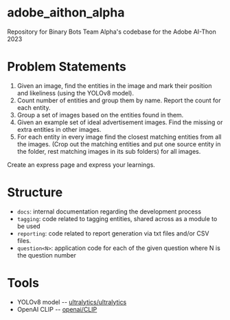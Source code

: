 # adobe_aithon_alpha
Repository for Binary Bots Team Alpha's codebase for the Adobe AI-Thon 2023

# Problem Statements

1.	Given an image, find the entities in the image and mark their position and likeliness (using the YOLOv8 model).
2.	Count number of entities and group them by name. Report the count for each entity.
3.	Group a set of images based on the entities found in them.
4.	Given an example set of ideal advertisement images. Find the missing or extra entities in other images.
5.	For each entity in every image find the closest matching entities from all the images. (Crop out the matching entities and put one source entity in the folder, rest matching images in its sub folders) for all images.

Create an express page and express your learnings.

# Structure

- `docs`: internal documentation regarding the development process
- `tagging`: code related to tagging entities, shared across as a module to be used
- `reporting`: code related to report generation via txt files and/or CSV files.
- `question<N>`: application code for each of the given question where N is the question number

# Tools
- YOLOv8 model -- [ultralytics/ultralytics](https://github.com/ultralytics/ultralytics)
- OpenAI CLIP -- [openai/CLIP](https://github.com/openai/CLIP)
